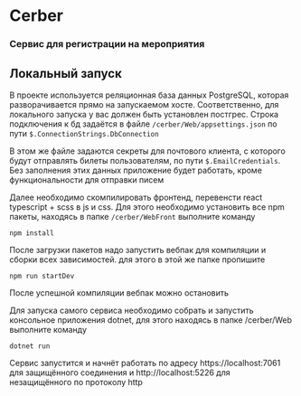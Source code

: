 # Cerber
### Сервис для регистрации на мероприятия

## Локальный запуск
В проекте используется реляционная база данных PostgreSQL, которая разворачивается
прямо на запускаемом хосте. Соответственно, для локального запуска у вас
должен быть установлен постгрес. Строка подключения к бд задаётся
в файле `/cerber/Web/appsettings.json` по пути `$.ConnectionStrings.DbConnection`

В этом же файле задаются секреты для почтового клиента, с которого будут
отправлять билеты пользователям, по пути `$.EmailCredentials`. Без заполнения этих данных
приложение будет работать, кроме функциональности для отправки писем

Далее необходимо скомпилировать фронтенд, перевенсти react typescript + scss в js и css.
Для этого необходимо установить все npm пакеты, находясь в папке `/cerber/WebFront`
выполните команду
```shell
npm install
```

После загрузки пакетов надо запустить вебпак для компиляции и сборки всех зависимостей.
для этого в этой же папке пропишите
```shell
npm run startDev
```
После успешной компиляции вебпак можно остановить

Для запуска самого сервиса необходимо собрать и запустить консольное приложения dotnet,
для этого находясь в папке /cerber/Web выполните команду
```shell
dotnet run
```

Сервис запустится и начнёт работать по адресу https://localhost:7061 для защищённого
соединения и http://localhost:5226 для незащищённого по протоколу http